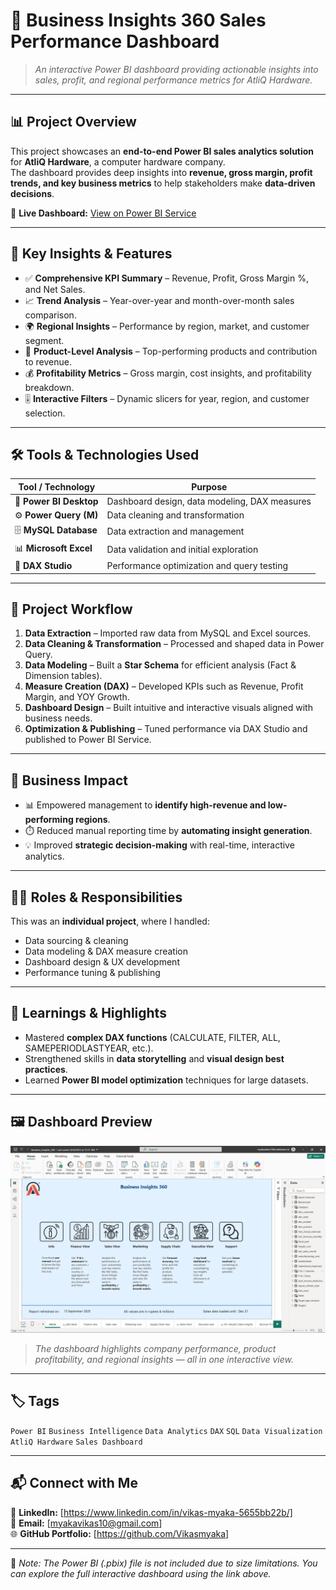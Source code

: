 # 🧠 Business Insights 360 Sales Performance Dashboard  

> *An interactive Power BI dashboard providing actionable insights into sales, profit, and regional performance metrics for AtliQ Hardware.*

---

## 📊 Project Overview  
This project showcases an **end-to-end Power BI sales analytics solution** for **AtliQ Hardware**, a computer hardware company.  
The dashboard provides deep insights into **revenue, gross margin, profit trends, and key business metrics** to help stakeholders make **data-driven decisions**.  

🔗 **Live Dashboard:** [View on Power BI Service](https://app.powerbi.com/view?r=eyJrIjoiMzQxNzY5YjUtZjQ1My00ODgwLTlkY2EtMDNkYWUwY2QyYTFiIiwidCI6ImM2ZTU0OWIzLTVmNDUtNDAzMi1hYWU5LWQ0MjQ0ZGM1YjJjNCJ9&pageName=a47f57e34a0e643542f0)

---

## 🚀 Key Insights & Features  
- ✅ **Comprehensive KPI Summary** – Revenue, Profit, Gross Margin %, and Net Sales.  
- 📈 **Trend Analysis** – Year-over-year and month-over-month sales comparison.  
- 🌍 **Regional Insights** – Performance by region, market, and customer segment.  
- 🛒 **Product-Level Analysis** – Top-performing products and contribution to revenue.  
- 💰 **Profitability Metrics** – Gross margin, cost insights, and profitability breakdown.  
- 🎚️ **Interactive Filters** – Dynamic slicers for year, region, and customer selection.  

---

## 🛠️ Tools & Technologies Used  

| Tool / Technology | Purpose |
|--------------------|----------|
| 🧩 **Power BI Desktop** | Dashboard design, data modeling, DAX measures |
| ⚙️ **Power Query (M)** | Data cleaning and transformation |
| 🗄️ **MySQL Database** | Data extraction and management |
| 📊 **Microsoft Excel** | Data validation and initial exploration |
| 🧮 **DAX Studio** | Performance optimization and query testing |

---

## 🧱 Project Workflow  

1. **Data Extraction** – Imported raw data from MySQL and Excel sources.  
2. **Data Cleaning & Transformation** – Processed and shaped data in Power Query.  
3. **Data Modeling** – Built a **Star Schema** for efficient analysis (Fact & Dimension tables).  
4. **Measure Creation (DAX)** – Developed KPIs such as Revenue, Profit Margin, and YOY Growth.  
5. **Dashboard Design** – Built intuitive and interactive visuals aligned with business needs.  
6. **Optimization & Publishing** – Tuned performance via DAX Studio and published to Power BI Service.  

---

## 💼 Business Impact  

- 📊 Empowered management to **identify high-revenue and low-performing regions**.  
- ⏱️ Reduced manual reporting time by **automating insight generation**.  
- 💡 Improved **strategic decision-making** with real-time, interactive analytics.  

---

## 👨‍💻 Roles & Responsibilities  

This was an **individual project**, where I handled:  
- Data sourcing & cleaning  
- Data modeling & DAX measure creation  
- Dashboard design & UX development  
- Performance tuning & publishing  

---

## 📘 Learnings & Highlights  

- Mastered **complex DAX functions** (CALCULATE, FILTER, ALL, SAMEPERIODLASTYEAR, etc.).  
- Strengthened skills in **data storytelling** and **visual design best practices**.  
- Learned **Power BI model optimization** techniques for large datasets.  

---

## 🖼️ Dashboard Preview  

![Dashboard Preview](https://github.com/Vikasmyaka/Business-Insights-360/blob/main/Dashboard%20Preview/Home.png)

> *The dashboard highlights company performance, product profitability, and regional insights — all in one interactive view.*

---

## 🏷️ Tags  
`Power BI` `Business Intelligence` `Data Analytics` `DAX` `SQL` `Data Visualization` `AtliQ Hardware` `Sales Dashboard`

---

## 📬 Connect with Me  

💼 **LinkedIn:** [https://www.linkedin.com/in/vikas-myaka-5655bb22b/]  
📧 **Email:** [myakavikas10@gmail.com]  
🌐 **GitHub Portfolio:** [https://github.com/Vikasmyaka]  

---

📝 *Note: The Power BI (.pbix) file is not included due to size limitations. You can explore the full interactive dashboard using the link above.*
